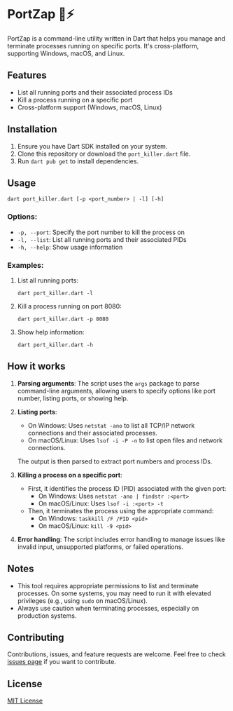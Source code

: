 # PortZap 🚀⚡

PortZap is a command-line utility written in Dart that helps you manage and terminate processes running on specific ports. It's cross-platform, supporting Windows, macOS, and Linux.

## Features

- List all running ports and their associated process IDs
- Kill a process running on a specific port
- Cross-platform support (Windows, macOS, Linux)

## Installation

1. Ensure you have Dart SDK installed on your system.
2. Clone this repository or download the `port_killer.dart` file.
3. Run `dart pub get` to install dependencies.

## Usage

```
dart port_killer.dart [-p <port_number> | -l] [-h]
```

### Options:

- `-p, --port`: Specify the port number to kill the process on
- `-l, --list`: List all running ports and their associated PIDs
- `-h, --help`: Show usage information

### Examples:

1. List all running ports:
   ```
   dart port_killer.dart -l
   ```

2. Kill a process running on port 8080:
   ```
   dart port_killer.dart -p 8080
   ```

3. Show help information:
   ```
   dart port_killer.dart -h
   ```

## How it works

1. **Parsing arguments**: The script uses the `args` package to parse command-line arguments, allowing users to specify options like port number, listing ports, or showing help.

2. **Listing ports**:
   - On Windows: Uses `netstat -ano` to list all TCP/IP network connections and their associated processes.
   - On macOS/Linux: Uses `lsof -i -P -n` to list open files and network connections.

   The output is then parsed to extract port numbers and process IDs.

3. **Killing a process on a specific port**:
   - First, it identifies the process ID (PID) associated with the given port:
     - On Windows: Uses `netstat -ano | findstr :<port>`
     - On macOS/Linux: Uses `lsof -i :<port> -t`
   - Then, it terminates the process using the appropriate command:
     - On Windows: `taskkill /F /PID <pid>`
     - On macOS/Linux: `kill -9 <pid>`

4. **Error handling**: The script includes error handling to manage issues like invalid input, unsupported platforms, or failed operations.

## Notes

- This tool requires appropriate permissions to list and terminate processes. On some systems, you may need to run it with elevated privileges (e.g., using `sudo` on macOS/Linux).
- Always use caution when terminating processes, especially on production systems.

## Contributing

Contributions, issues, and feature requests are welcome. Feel free to check [issues page](link_to_issues) if you want to contribute.

## License

[MIT License](link_to_license)

